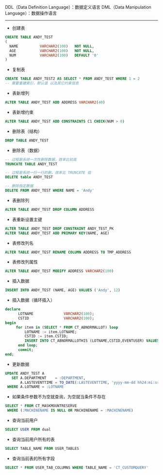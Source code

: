 DDL（Data Definition Language）：数据定义语言
DML（Data Manipulation Language）：数据操作语言

---

- 创建表
``` sql
CREATE TABLE ANDY_TEST
(
  NAME          VARCHAR2(100)   NOT NULL,
  AGE           VARCHAR2(100)   NOT NULL,
  NUM           VARCHAR2(100)   DEFAULT '0'         
)
```

- 复制表
``` sql
CREATE TABLE ANDY_TEST2 AS SELECT * FROM ANDY_TEST WHERE 1 = 2
-- 需要重建索引，默认值 以及其它约束信息
```

- 表新增列
```sql
ALTER TABLE ANDY_TEST ADD ADDRESS VARCHAR2(40)
```

- 表新增约束
```sql
ALTER TABLE ANDY_TEST ADD CONSTRAINTS C1 CHECK(NUM > 0)
```

- 删除表（结构）
```sql
DROP TABLE ANDY_TEST
```

- 删除表（数据）
```sql
-- 过程是系统一次性删除数据，效率比较高
TRUNCATE TABLE ANDY_TEST

-- 过程是系统一行一行的删，效率比 TRUNCATE 低
DELETE table ANDY_TEST

-- 删除指定数据
DELETE FROM ANDY_TEST WHERE NAME = 'Andy'
```

- 表删除列
```sql
ALTER TABLE ANDY_TEST DROP COLUMN ADDRESS
```

- 表重新设置主键
```sql
ALTER TABLE ANDY_TEST DROP CONSTRAINT ANDY_TEST_PK 
ALTER TABLE ANDY_TEST ADD PRIMARY KEY(NAME, AGE)
```

- 表修改列名
```sql
ALTER TABLE ANDY_TEST RENAME COLUMN ADDRESS TO TMP_ADDRESS
```

- 表修改列属性
```sql
ALTER TABLE ANDY_TEST MODIFY ADDRESS VARCHAR2(100)
```

- 插入数据
```sql
INSERT INTO ANDY_TEST (NAME, AGE) VALUES ('Andy', 12)
```

- 插入数据（循环插入）
```sql
declare
      LOTNAME              VARCHAR2(100);
      CSTID                VARCHAR2(100);
begin      
     for item in (SELECT * FROM CT_ABNORMALLOT) loop
         LOTNAME := item.LOTNAME;
         CSTID := item.CSTID;
         INSERT INTO CT_ABNORMALLOTHIS (LOTNAME,CSTID,EVENTUSER) VALUES (LOTNAME,CSTID,:EVENTUSER);
      end loop; 
      commit;   
end;

```

- 更新数据
```sql
UPDATE ANDY_TEST A
   SET A.DEPARTMENT    = :DEPARTMENT,
       A.LASTEVENTTIME = TO_DATE(:LASTEVENTTIME, 'yyyy-mm-dd hh24:mi:ss')
 WHERE A.LOTNAME = :LOTNAME
```

- 如果条件参数不为空就查询，为空就当条件不存在
```sql
SELECT * FROM CT_MASKMOUNTRESERVE
 WHERE (:MACHINENAME IS NULL OR MACHINENAME = :MACHINENAME)
```

- 查询当前用户
```sql
SELECT USER FROM dual
```

- 查询当前用户所有的表
```sql
SELECT TABLE_NAME FROM USER_TABLES
```

- 查询当前表的所有字段
```sql
SELECT * FROM USER_TAB_COLUMNS WHERE TABLE_NAME = 'CT_CUSTOMQUERY'
```
